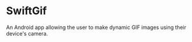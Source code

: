 SwiftGif
========

An Android app allowing the user to make dynamic GIF images using their device's camera.
